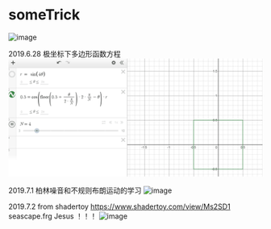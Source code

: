 # someTrick
![image](https://github.com/BruceMann/someTrick/blob/master/readMeGif/readMe2_gif.gif)

2019.6.28
极坐标下多边形函数方程
![image](https://github.com/BruceMann/someTrick/blob/master/readMeGif/readMe3_gif.gif)

2019.7.1
柏林噪音和不规则布朗运动的学习
![image](https://github.com/BruceMann/someTrick/blob/master/readMeGif/readMe4_gif.gif)

2019.7.2
from shadertoy https://www.shadertoy.com/view/Ms2SD1 seascape.frg
Jesus ！！！
![image](https://github.com/BruceMann/someTrick/blob/master/readMeGif/readMe5_gif.gif)
